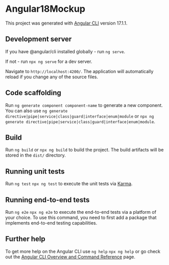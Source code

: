 # Angular18Mockup

This project was generated with [Angular CLI](https://github.com/angular/angular-cli) version 17.1.1.

## Development server

If you have @angular/cli installed globally - run `ng serve`.

If not - run `npx ng serve` for a dev server.

Navigate to `http://localhost:4200/`. The application will automatically reload if you change any of the source files.

## Code scaffolding

Run `ng generate component component-name` to generate a new component. You can also use `ng generate directive|pipe|service|class|guard|interface|enum|module` or `npx ng generate directive|pipe|service|class|guard|interface|enum|module`.

## Build

Run `ng build` or `npx ng build` to build the project. The build artifacts will be stored in the `dist/` directory.

## Running unit tests

Run `ng test` `npx ng test` to execute the unit tests via [Karma](https://karma-runner.github.io).

## Running end-to-end tests

Run `ng e2e` `npx ng e2e` to execute the end-to-end tests via a platform of your choice. To use this command, you need to first add a package that implements end-to-end testing capabilities.

## Further help

To get more help on the Angular CLI use `ng help` `npx ng help` or go check out the [Angular CLI Overview and Command Reference](https://angular.io/cli) page.
